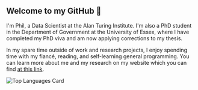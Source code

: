 ## Welcome to my GitHub 👋

I'm Phil, a Data Scientist at the Alan Turing Institute. I'm also a PhD student in the Department of Government at the University of Essex, where I have completed my PhD viva and am now applying corrections to my thesis.

In my spare time outside of work and research projects, I enjoy spending time with my fiancé, reading, and self-learning general programming. You can learn more about me and my research on my website which you can find [at this link](https://philswatton.github.io/).

<!-- ## 📚 Current Self-Learning

- **Course**: CS50’s Introduction to Artificial Intelligence with Python
- **Book**: Code: The Hidden Language of Computer Hardware and Software

## 🔮 Future Self-Learning

- Programming PC games
- **Book**: Structure and Interpretation of Computer Programs -->

<!-- ## 👨‍💻 Current Side Projects

- Writing statistical/machine learning algorithms: [Collected R Code](https://philswatton.github.io/Collected-R-Code/index.html)
- Creating R packages: [psmisc](https://github.com/philswatton/psmisc)<!--, [rngbox](https://github.com/philswatton/rngbox)
- Building a web calculator for Votes from Seats and its extensions: [VfS Calculator](https://philswatton.github.io/VfS_Calculator/index.html) -->


<!-- ### 📊 Github Stats

[![Anurag's GitHub stats](https://github-readme-stats.vercel.app/api?username=philswatton&count_private=true&show_icons=true)](https://github.com/philipjswatton/github-readme-stats) -->
![Top Languages Card](https://github-readme-stats.vercel.app/api/top-langs/?username=philswatton&layout=compact&langs_count=10)

